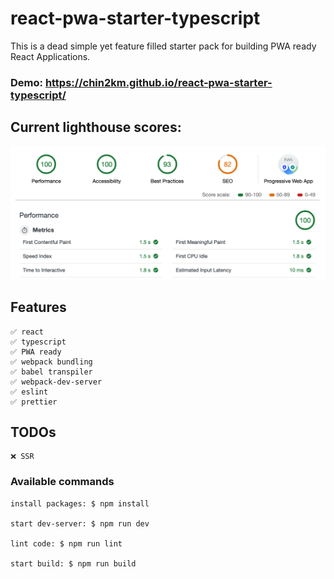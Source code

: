 # react-pwa-starter-typescript

This is a dead simple yet feature filled starter pack for building PWA ready React Applications.

### Demo: https://chin2km.github.io/react-pwa-starter-typescript/

## Current lighthouse scores:

![screenshot](public/lighthouse.png)

## Features
```
✅ react
✅ typescript
✅ PWA ready
✅ webpack bundling
✅ babel transpiler
✅ webpack-dev-server
✅ eslint
✅ prettier
```

## TODOs
```
❌ SSR
```

### Available commands

```
install packages: $ npm install

start dev-server: $ npm run dev

lint code: $ npm run lint

start build: $ npm run build
```
